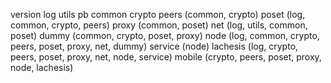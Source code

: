 version
log
utils
pb
common
crypto
  peers (common, crypto)
    poset (log, common, crypto, peers)
      proxy (common, poset)
      net (log, utils, common, poset)
        dummy (common, crypto, poset, proxy)
          node (log, common, crypto, peers, poset, proxy, net, dummy)
            service (node)
              lachesis (log, crypto, peers, poset, proxy, net, node, service)
                mobile (crypto, peers, poset, proxy, node, lachesis)
